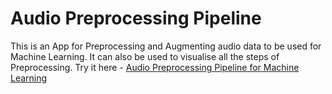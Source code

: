 # Audio Preprocessing Pipeline
This is an App for Preprocessing and Augmenting audio data to be used for Machine Learning. It can also be used to visualise all the steps of Preprocessing.
Try it here - [Audio Preprocessing Pipeline for Machine Learning](https://share.streamlit.io/jarvis1000x/audio_pipeline/main/AudioPipe.py)
